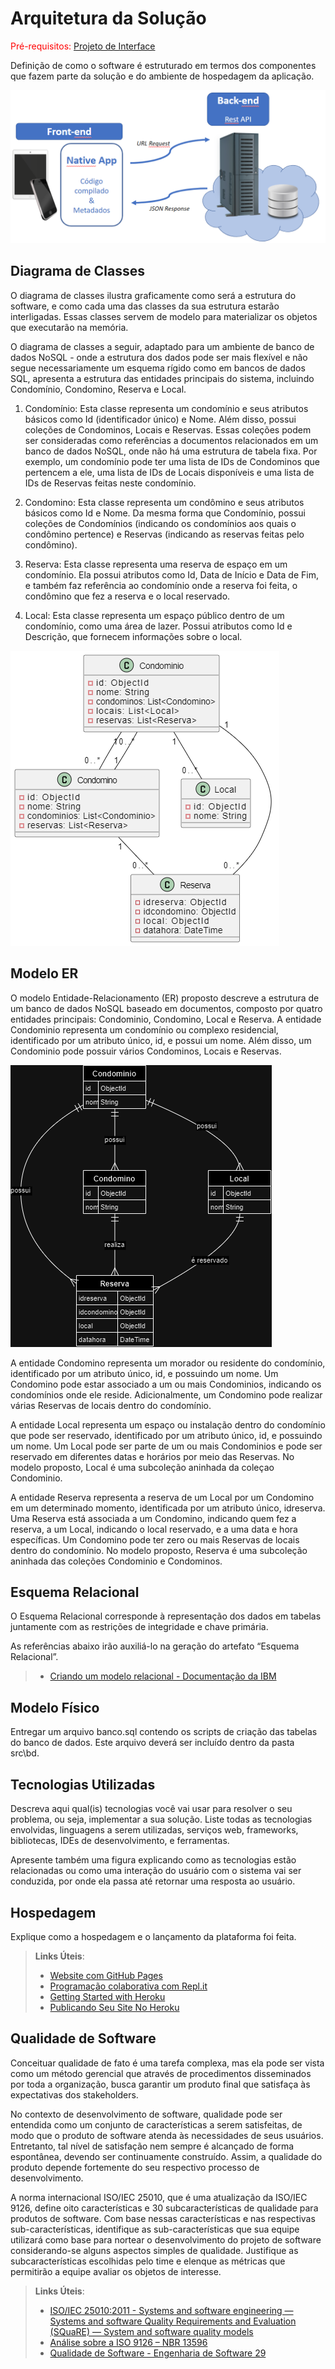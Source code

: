 # Arquitetura da Solução

<span style="color:red">Pré-requisitos: <a href="3-Projeto de Interface.md"> Projeto de Interface</a></span>

Definição de como o software é estruturado em termos dos componentes que fazem parte da solução e do ambiente de hospedagem da aplicação.

![Arquitetura da Solução](img/02-mob-arch.png)

## Diagrama de Classes

O diagrama de classes ilustra graficamente como será a estrutura do software, e como cada uma das classes da sua estrutura estarão interligadas. Essas classes servem de modelo para materializar os objetos que executarão na memória.

O diagrama de classes a seguir, adaptado para um ambiente de banco de dados NoSQL - onde a estrutura dos dados pode ser mais flexível e não segue necessariamente um esquema rígido como em bancos de dados SQL, apresenta a estrutura das entidades principais do sistema, incluindo Condomínio, Condomino, Reserva e Local.

1. Condomínio: Esta classe representa um condomínio e seus atributos básicos como Id (identificador único) e Nome. Além disso, possui coleções de Condominos, Locais e Reservas. Essas coleções podem ser consideradas como referências a documentos relacionados em um banco de dados NoSQL, onde não há uma estrutura de tabela fixa. Por exemplo, um condomínio pode ter uma lista de IDs de Condominos que pertencem a ele, uma lista de IDs de Locais disponíveis e uma lista de IDs de Reservas feitas neste condomínio.

2. Condomino: Esta classe representa um condômino e seus atributos básicos como Id e Nome. Da mesma forma que Condomínio, possui coleções de Condomínios (indicando os condomínios aos quais o condômino pertence) e Reservas (indicando as reservas feitas pelo condômino).

3. Reserva: Esta classe representa uma reserva de espaço em um condomínio. Ela possui atributos como Id, Data de Início e Data de Fim, e também faz referência ao condomínio onde a reserva foi feita, o condômino que fez a reserva e o local reservado. 

4. Local: Esta classe representa um espaço público dentro de um condomínio, como uma área de lazer. Possui atributos como Id e Descrição, que fornecem informações sobre o local.  

![Diagrama de Classes](img/diagrama_classes.png)

## Modelo ER

O modelo Entidade-Relacionamento (ER) proposto descreve a estrutura de um banco de dados NoSQL baseado em documentos, composto por quatro entidades principais: Condominio, Condomino, Local e Reserva. A entidade Condominio representa um condomínio ou complexo residencial, identificado por um atributo único, id, e possui um nome. Além disso, um Condominio pode possuir vários Condominos, Locais e Reservas.

![Modelo ER](img/diagrama_er.png)

A entidade Condomino representa um morador ou residente do condomínio, identificado por um atributo único, id, e possuindo um nome. Um Condomino pode estar associado a um ou mais Condominios, indicando os condomínios onde ele reside. Adicionalmente, um Condomino pode realizar várias Reservas de locais dentro do condomínio.

A entidade Local representa um espaço ou instalação dentro do condomínio que pode ser reservado, identificado por um atributo único, id, e possuindo um nome. Um Local pode ser parte de um ou mais Condominios e pode ser reservado em diferentes datas e horários por meio das Reservas. No modelo proposto, Local é uma subcoleção aninhada da coleçao Condominio.

A entidade Reserva representa a reserva de um Local por um Condomino em um determinado momento, identificada por um atributo único, idreserva. Uma Reserva está associada a um Condomino, indicando quem fez a reserva, a um Local, indicando o local reservado, e a uma data e hora específicas. Um Condomino pode ter zero ou mais Reservas de locais dentro do condomínio. No modelo proposto, Reserva é uma subcoleção aninhada das coleções Condominio e Condominos.

## Esquema Relacional

O Esquema Relacional corresponde à representação dos dados em tabelas juntamente com as restrições de integridade e chave primária.
 
As referências abaixo irão auxiliá-lo na geração do artefato “Esquema Relacional”.

> - [Criando um modelo relacional - Documentação da IBM](https://www.ibm.com/docs/pt-br/cognos-analytics/10.2.2?topic=designer-creating-relational-model)

## Modelo Físico

Entregar um arquivo banco.sql contendo os scripts de criação das tabelas do banco de dados. Este arquivo deverá ser incluído dentro da pasta src\bd.

## Tecnologias Utilizadas

Descreva aqui qual(is) tecnologias você vai usar para resolver o seu problema, ou seja, implementar a sua solução. Liste todas as tecnologias envolvidas, linguagens a serem utilizadas, serviços web, frameworks, bibliotecas, IDEs de desenvolvimento, e ferramentas.

Apresente também uma figura explicando como as tecnologias estão relacionadas ou como uma interação do usuário com o sistema vai ser conduzida, por onde ela passa até retornar uma resposta ao usuário.

## Hospedagem

Explique como a hospedagem e o lançamento da plataforma foi feita.

> **Links Úteis**:
>
> - [Website com GitHub Pages](https://pages.github.com/)
> - [Programação colaborativa com Repl.it](https://repl.it/)
> - [Getting Started with Heroku](https://devcenter.heroku.com/start)
> - [Publicando Seu Site No Heroku](http://pythonclub.com.br/publicando-seu-hello-world-no-heroku.html)

## Qualidade de Software

Conceituar qualidade de fato é uma tarefa complexa, mas ela pode ser vista como um método gerencial que através de procedimentos disseminados por toda a organização, busca garantir um produto final que satisfaça às expectativas dos stakeholders.

No contexto de desenvolvimento de software, qualidade pode ser entendida como um conjunto de características a serem satisfeitas, de modo que o produto de software atenda às necessidades de seus usuários. Entretanto, tal nível de satisfação nem sempre é alcançado de forma espontânea, devendo ser continuamente construído. Assim, a qualidade do produto depende fortemente do seu respectivo processo de desenvolvimento.

A norma internacional ISO/IEC 25010, que é uma atualização da ISO/IEC 9126, define oito características e 30 subcaracterísticas de qualidade para produtos de software.
Com base nessas características e nas respectivas sub-características, identifique as sub-características que sua equipe utilizará como base para nortear o desenvolvimento do projeto de software considerando-se alguns aspectos simples de qualidade. Justifique as subcaracterísticas escolhidas pelo time e elenque as métricas que permitirão a equipe avaliar os objetos de interesse.

> **Links Úteis**:
>
> - [ISO/IEC 25010:2011 - Systems and software engineering — Systems and software Quality Requirements and Evaluation (SQuaRE) — System and software quality models](https://www.iso.org/standard/35733.html/)
> - [Análise sobre a ISO 9126 – NBR 13596](https://www.tiespecialistas.com.br/analise-sobre-iso-9126-nbr-13596/)
> - [Qualidade de Software - Engenharia de Software 29](https://www.devmedia.com.br/qualidade-de-software-engenharia-de-software-29/18209/)
